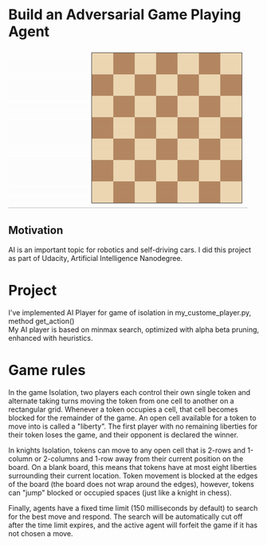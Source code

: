 # Build an Adversarial Game Playing Agent

![Example game of isolation on a square board](assets/game_isolation.gif)

## Motivation
AI is an important topic for robotics and self-driving cars.
I did this project as part of Udacity, Artificial Intelligence Nanodegree.

#  Project
I've implemented AI Player for  game of isolation in my_custome_player.py, method get_action()  
My AI player is based on minmax search, optimized with  alpha beta pruning, enhanced with heuristics.


# Game rules
In the game Isolation, two players each control their own single token and alternate taking turns moving the token from one cell to another on a rectangular grid. Whenever a token occupies a cell, that cell becomes blocked for the remainder of the game. An open cell available for a token to move into is called a "liberty". The first player with no remaining liberties for their token loses the game, and their opponent is declared the winner.

In knights Isolation, tokens can move to any open cell that is 2-rows and 1-column or 2-columns and 1-row away from their current position on the board. On a blank board, this means that tokens have at most eight liberties surrounding their current location. Token movement is blocked at the edges of the board (the board does not wrap around the edges), however, tokens can "jump" blocked or occupied spaces (just like a knight in chess).

Finally, agents have a fixed time limit (150 milliseconds by default) to search for the best move and respond. The search will be automatically cut off after the time limit expires, and the active agent will forfeit the game if it has not chosen a move.
